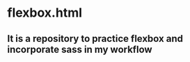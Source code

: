 flexbox.html
======

It is a repository to practice flexbox and incorporate sass in my workflow
------
